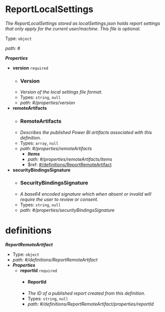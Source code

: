 # ReportLocalSettings

_The ReportLocalSettings stored as localSettings.json holds report settings that only apply for the current user/machine. This file is optional._

Type: `object`

<i id="">path: #</i>

**_Properties_**

 - <b id="#/properties/version">version</b> `required`
	 - ### Version
	 - _Version of the local settings file format._
	 - Types: `string`, `null`
	 - <i id="/properties/version">path: #/properties/version</i>
 - <b id="#/properties/remoteArtifacts">remoteArtifacts</b>
	 - ### RemoteArtifacts
	 - _Describes the published Power BI artifacts associated with this definition._
	 - Types: `array`, `null`
	 - <i id="/properties/remoteArtifacts">path: #/properties/remoteArtifacts</i>
		 - **_Items_**
		 - <i id="/properties/remoteArtifacts/items">path: #/properties/remoteArtifacts/items</i>
		 - &#36;ref: [#/definitions/ReportRemoteArtifact](#/definitions/ReportRemoteArtifact)
 - <b id="#/properties/securityBindingsSignature">securityBindingsSignature</b>
	 - ### SecurityBindingsSignature
	 - _A base64 encoded signature which when absent or invalid will require the user to review or consent._
	 - Types: `string`, `null`
	 - <i id="/properties/securityBindingsSignature">path: #/properties/securityBindingsSignature</i>
# definitions

**_ReportRemoteArtifact_**

 - Type: `object`
 - <i id="/definitions/ReportRemoteArtifact">path: #/definitions/ReportRemoteArtifact</i>
 - **_Properties_**
	 - <b id="#/definitions/ReportRemoteArtifact/properties/reportId">reportId</b> `required`
		 - #### ReportId
		 - _The ID of a published report created from this definition._
		 - Types: `string`, `null`
		 - <i id="/definitions/ReportRemoteArtifact/properties/reportId">path: #/definitions/ReportRemoteArtifact/properties/reportId</i>
